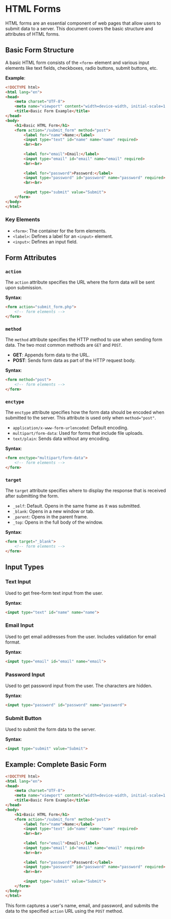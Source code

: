# HTML Forms

HTML forms are an essential component of web pages that allow users to submit data to a server. This document covers the basic structure and attributes of HTML forms.

## Basic Form Structure

A basic HTML form consists of the `<form>` element and various input elements like text fields, checkboxes, radio buttons, submit buttons, etc.

**Example**:
```html
<!DOCTYPE html>
<html lang="en">
<head>
    <meta charset="UTF-8">
    <meta name="viewport" content="width=device-width, initial-scale=1.0">
    <title>Basic Form Example</title>
</head>
<body>
    <h1>Basic HTML Form</h1>
    <form action="/submit_form" method="post">
        <label for="name">Name:</label>
        <input type="text" id="name" name="name" required>
        <br><br>
        
        <label for="email">Email:</label>
        <input type="email" id="email" name="email" required>
        <br><br>
        
        <label for="password">Password:</label>
        <input type="password" id="password" name="password" required>
        <br><br>
        
        <input type="submit" value="Submit">
    </form>
</body>
</html>
```

### Key Elements

- `<form>`: The container for the form elements.
- `<label>`: Defines a label for an `<input>` element.
- `<input>`: Defines an input field.

## Form Attributes

### `action`
The `action` attribute specifies the URL where the form data will be sent upon submission.

**Syntax**:
```html
<form action="submit_form.php">
    <!-- form elements -->
</form>
```

### `method`
The `method` attribute specifies the HTTP method to use when sending form data. The two most common methods are `GET` and `POST`.

- **GET**: Appends form data to the URL.
- **POST**: Sends form data as part of the HTTP request body.

**Syntax**:
```html
<form method="post">
    <!-- form elements -->
</form>
```

### `enctype`
The `enctype` attribute specifies how the form data should be encoded when submitted to the server. This attribute is used only when `method="post"`.

- `application/x-www-form-urlencoded`: Default encoding.
- `multipart/form-data`: Used for forms that include file uploads.
- `text/plain`: Sends data without any encoding.

**Syntax**:
```html
<form enctype="multipart/form-data">
    <!-- form elements -->
</form>
```

### `target`
The `target` attribute specifies where to display the response that is received after submitting the form.

- `_self`: Default. Opens in the same frame as it was submitted.
- `_blank`: Opens in a new window or tab.
- `_parent`: Opens in the parent frame.
- `_top`: Opens in the full body of the window.

**Syntax**:
```html
<form target="_blank">
    <!-- form elements -->
</form>
```

## Input Types

### Text Input
Used to get free-form text input from the user.

**Syntax**:
```html
<input type="text" id="name" name="name">
```

### Email Input
Used to get email addresses from the user. Includes validation for email format.

**Syntax**:
```html
<input type="email" id="email" name="email">
```

### Password Input
Used to get password input from the user. The characters are hidden.

**Syntax**:
```html
<input type="password" id="password" name="password">
```

### Submit Button
Used to submit the form data to the server.

**Syntax**:
```html
<input type="submit" value="Submit">
```

## Example: Complete Basic Form

```html
<!DOCTYPE html>
<html lang="en">
<head>
    <meta charset="UTF-8">
    <meta name="viewport" content="width=device-width, initial-scale=1.0">
    <title>Basic Form Example</title>
</head>
<body>
    <h1>Basic HTML Form</h1>
    <form action="/submit_form" method="post">
        <label for="name">Name:</label>
        <input type="text" id="name" name="name" required>
        <br><br>
        
        <label for="email">Email:</label>
        <input type="email" id="email" name="email" required>
        <br><br>
        
        <label for="password">Password:</label>
        <input type="password" id="password" name="password" required>
        <br><br>
        
        <input type="submit" value="Submit">
    </form>
</body>
</html>
```

This form captures a user's name, email, and password, and submits the data to the specified `action` URL using the `POST` method.